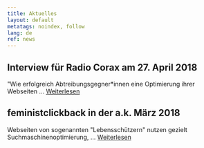 ```yaml
---
title: Aktuelles
layout: default
metatags: noindex, follow
lang: de
ref: news
---
```


<div class="news">
<div class="gruen">
<h2>Interview für Radio Corax am 27. April 2018</h2>
<p>"Wie erfolgreich Abtreibungsgegner*innen eine Optimierung ihrer Webseiten ... <a href="/interview-radio-corax-042018.html">Weiterlesen</a></p>
</div>
<div class="blau">
<h2>feministclickback in der a.k. März 2018</h2>
<p>Webseiten von sogenannten "Lebensschützern" nutzen gezielt Suchmaschinenoptimierung, ... <a href="/ak-artikel-032018-kampf-um-die-besten-plaetze.html">Weiterlesen</a></p>
</div>
</div>
